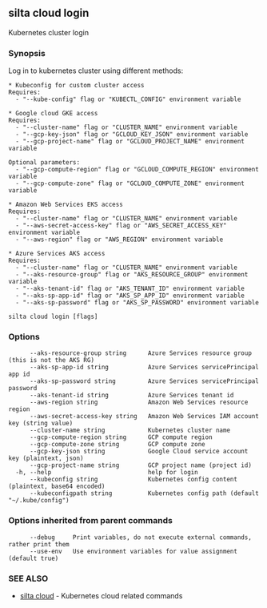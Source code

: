 ## silta cloud login

Kubernetes cluster login

### Synopsis

Log in to kubernetes cluster using different methods:
	
	* Kubeconfig for custom cluster access 
	Requires:
	  - "--kube-config" flag or "KUBECTL_CONFIG" environment variable
	  
	* Google cloud GKE access
	Requires:
	  - "--cluster-name" flag or "CLUSTER_NAME" environment variable
	  - "--gcp-key-json" flag or "GCLOUD_KEY_JSON" environment variable
	  - "--gcp-project-name" flag or "GCLOUD_PROJECT_NAME" environment variable
	
	Optional parameters:
	  - "--gcp-compute-region" flag or "GCLOUD_COMPUTE_REGION" environment variable
	  - "--gcp-compute-zone" flag or "GCLOUD_COMPUTE_ZONE" environment variable
	  
	* Amazon Web Services EKS access
	Requires:
	  - "--cluster-name" flag or "CLUSTER_NAME" environment variable
	  - "--aws-secret-access-key" flag or "AWS_SECRET_ACCESS_KEY" environment variable
	  - "--aws-region" flag or "AWS_REGION" environment variable

	* Azure Services AKS access
	Requires:
	  - "--cluster-name" flag or "CLUSTER_NAME" environment variable
	  - "--aks-resource-group" flag or "AKS_RESOURCE_GROUP" environment variable
	  - "--aks-tenant-id" flag or "AKS_TENANT_ID" environment variable
	  - "--aks-sp-app-id" flag or "AKS_SP_APP_ID" environment variable
	  - "--aks-sp-password" flag or "AKS_SP_PASSWORD" environment variable
	

```
silta cloud login [flags]
```

### Options

```
      --aks-resource-group string      Azure Services resource group (this is not the AKS RG)
      --aks-sp-app-id string           Azure Services servicePrincipal app id
      --aks-sp-password string         Azure Services servicePrincipal password
      --aks-tenant-id string           Azure Services tenant id
      --aws-region string              Amazon Web Services resource region
      --aws-secret-access-key string   Amazon Web Services IAM account key (string value)
      --cluster-name string            Kubernetes cluster name
      --gcp-compute-region string      GCP compute region
      --gcp-compute-zone string        GCP compute zone
      --gcp-key-json string            Google Cloud service account key (plaintext, json)
      --gcp-project-name string        GCP project name (project id)
  -h, --help                           help for login
      --kubeconfig string              Kubernetes config content (plaintext, base64 encoded)
      --kubeconfigpath string          Kubernetes config path (default "~/.kube/config")
```

### Options inherited from parent commands

```
      --debug     Print variables, do not execute external commands, rather print them
      --use-env   Use environment variables for value assignment (default true)
```

### SEE ALSO

* [silta cloud](silta_cloud.md)	 - Kubernetes cloud related commands

